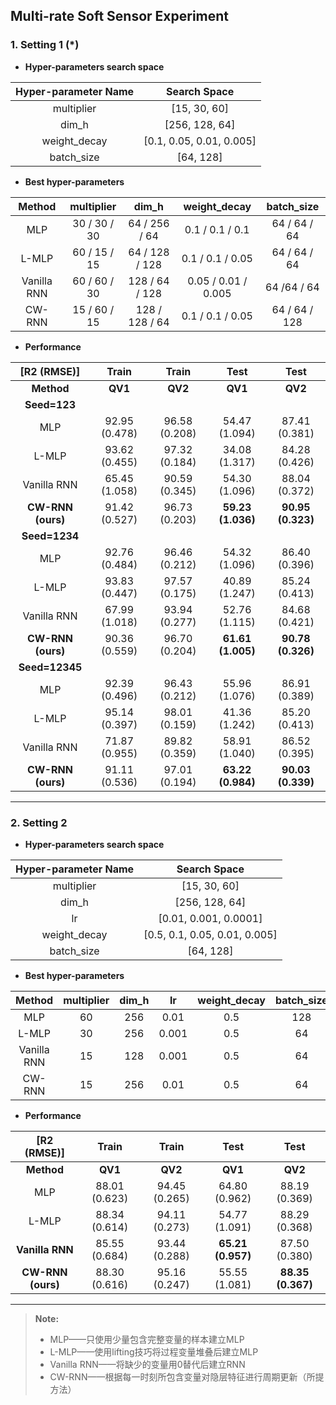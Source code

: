 ## **Multi-rate Soft Sensor Experiment**

### 1. **Setting 1 (*)**

+ **Hyper-parameters search space**

| Hyper-parameter Name |       Search Space       |
| :------------------: | :----------------------: |
|      multiplier      |       [15, 30, 60]       |
|        dim_h         |      [256, 128, 64]      |
|     weight_decay     | [0.1, 0.05, 0.01, 0.005] |
|      batch_size      |        [64, 128]         |

+ **Best hyper-parameters**

|   Method    |  multiplier  |     dim_h      |    weight_decay     |  batch_size   |
| :---------: | :----------: | :------------: | :-----------------: | :-----------: |
|     MLP     | 30 / 30 / 30 | 64 / 256 / 64  |   0.1 / 0.1 / 0.1   | 64 / 64 / 64  |
|    L-MLP    | 60 / 15 / 15 | 64 / 128 / 128 |  0.1 / 0.1 / 0.05   | 64 / 64 / 64  |
| Vanilla RNN | 60 / 60 / 30 | 128 / 64 / 128 | 0.05 / 0.01 / 0.005 |  64 /64 / 64  |
|   CW-RNN    | 15 / 60 / 15 | 128 / 128 / 64 |  0.1 / 0.1 / 0.05   | 64 / 64 / 128 |

+ **Performance**

|      [R2 (RMSE)]      | Train | Train | Test |          Test          |
| :---------------: | :-------------------------------: | :--: | :-------------------------------: | :-------------------------------: |
| **Method** |               **QV1**               | **QV2** | **QV1** | **QV2** |
| **Seed=123** |  |  |  |  |
|        MLP        |   92.95 (0.478)   | 96.58 (0.208) | 54.47 (1.094) |   87.41 (0.381)   |
|       L-MLP       |   93.62 (0.455)   | 97.32 (0.184) | 34.08 (1.317) |   84.28 (0.426)   |
|    Vanilla RNN    |   65.45 (1.058)    | 90.59 (0.345) | 54.30 (1.096) |   88.04 (0.372)   |
| **CW-RNN (ours)** | 91.42 (0.527) | 96.73 (0.203) | **59.23 (1.036)** | **90.95 (0.323)** |
| **Seed=1234** |  |  |  |  |
| MLP | 92.76 (0.484) | 96.46 (0.212) | 54.32 (1.096) | 86.40 (0.396) |
| L-MLP | 93.83 (0.447) | 97.57 (0.175) | 40.89 (1.247) | 85.24 (0.413) |
| Vanilla RNN | 67.99 (1.018) | 93.94 (0.277) | 52.76 (1.115) | 84.68 (0.421) |
| **CW-RNN (ours)** | 90.36 (0.559) | 96.70 (0.204) | **61.61 (1.005)** | **90.78 (0.326)** |
| **Seed=12345** |  |  |  |  |
| MLP | 92.39 (0.496) | 96.43 (0.212) | 55.96 (1.076) | 86.91 (0.389) |
| L-MLP | 95.14 (0.397) | 98.01 (0.159) | 41.36 (1.242) | 85.20 (0.413) |
| Vanilla RNN | 71.87 (0.955) | 89.82 (0.359) | 58.91 (1.040) | 86.52 (0.395) |
| **CW-RNN (ours)** | 91.11 (0.536) | 97.01 (0.194) | **63.22 (0.984)** | **90.03 (0.339)** |

------

### 2. **Setting 2**

+ **Hyper-parameters search space**

| Hyper-parameter Name |         Search Space          |
| :------------------: | :---------------------------: |
|      multiplier      |         [15, 30, 60]          |
|        dim_h         |        [256, 128, 64]         |
|          lr          |     [0.01, 0.001, 0.0001]     |
|     weight_decay     | [0.5, 0.1, 0.05, 0.01, 0.005] |
|      batch_size      |           [64, 128]           |

+ **Best hyper-parameters**

|   Method    | multiplier | dim_h |  lr   | weight_decay | batch_size |
| :---------: | :--------: | :---: | :---: | :----------: | :--------: |
|     MLP     |     60     |  256  | 0.01  |     0.5      |    128     |
|    L-MLP    |     30     |  256  | 0.001 |     0.5      |     64     |
| Vanilla RNN |     15     |  128  | 0.001 |     0.5      |     64     |
|   CW-RNN    |     15     |  256  | 0.01  |     0.5      |     64     |

+ **Performance**

|    [R2 (RMSE)]    |     Train     |     Train     |       Test        |       Test        |
| :---------------: | :-----------: | :-----------: | :---------------: | :---------------: |
|    **Method**     |    **QV1**    |    **QV2**    |      **QV1**      |      **QV2**      |
|        MLP        | 88.01 (0.623) | 94.45 (0.265) |   64.80 (0.962)   |   88.19 (0.369)   |
|       L-MLP       | 88.34 (0.614) | 94.11 (0.273) |   54.77 (1.091)   |   88.29 (0.368)   |
|  **Vanilla RNN**  | 85.55 (0.684) | 93.44 (0.288) | **65.21 (0.957)** |   87.50 (0.380)   |
| **CW-RNN (ours)** | 88.30 (0.616) | 95.16 (0.247) |   55.55 (1.081)   | **88.35 (0.367)** |

------

> **Note:**
>
> + MLP——只使用少量包含完整变量的样本建立MLP
> + L-MLP——使用lifting技巧将过程变量堆叠后建立MLP
> + Vanilla RNN——将缺少的变量用0替代后建立RNN
> + CW-RNN——根据每一时刻所包含变量对隐层特征进行周期更新（所提方法）
